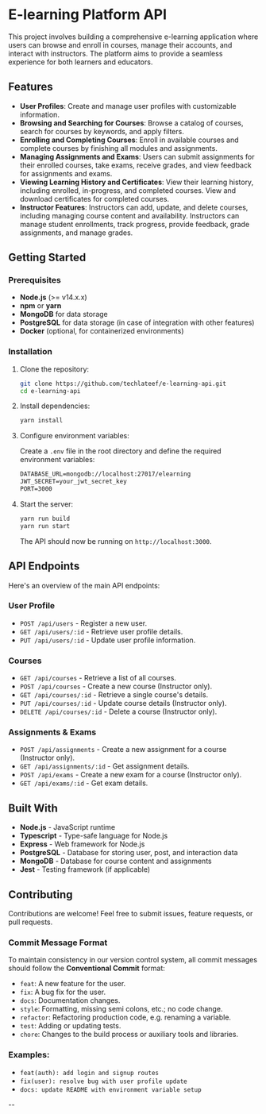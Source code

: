 # E-learning Platform API

This project involves building a comprehensive e-learning application where users can browse and enroll in courses, manage their accounts, and interact with instructors. The platform aims to provide a seamless experience for both learners and educators.

## Features

- **User Profiles**: Create and manage user profiles with customizable information.
- **Browsing and Searching for Courses**: Browse a catalog of courses, search for courses by keywords, and apply filters.
- **Enrolling and Completing Courses**: Enroll in available courses and complete courses by finishing all modules and assignments.
- **Managing Assignments and Exams**: Users can submit assignments for their enrolled courses, take exams, receive grades, and view feedback for assignments and exams.
- **Viewing Learning History and Certificates**: View their learning history, including enrolled, in-progress, and completed courses. View and download certificates for completed courses.
- **Instructor Features**: Instructors can add, update, and delete courses, including managing course content and availability. Instructors can manage student enrollments, track progress, provide feedback, grade assignments, and manage grades.

## Getting Started

### Prerequisites

- **Node.js** (>= v14.x.x)
- **npm** or **yarn**
- **MongoDB** for data storage
- **PostgreSQL** for data storage (in case of integration with other features)
- **Docker** (optional, for containerized environments)

### Installation

1. Clone the repository:

   ```bash
   git clone https://github.com/techlateef/e-learning-api.git
   cd e-learning-api
   ```

2. Install dependencies:

   ```bash
   yarn install
   ```

3. Configure environment variables:

   Create a `.env` file in the root directory and define the required environment variables:

   ```txt
   DATABASE_URL=mongodb://localhost:27017/elearning
   JWT_SECRET=your_jwt_secret_key
   PORT=3000
   ```

4. Start the server:

   ```bash
   yarn run build
   yarn run start
   ```

   The API should now be running on `http://localhost:3000`.

## API Endpoints

Here's an overview of the main API endpoints:

### User Profile
- `POST /api/users` - Register a new user.
- `GET /api/users/:id` - Retrieve user profile details.
- `PUT /api/users/:id` - Update user profile information.

### Courses
- `GET /api/courses` - Retrieve a list of all courses.
- `POST /api/courses` - Create a new course (Instructor only).
- `GET /api/courses/:id` - Retrieve a single course's details.
- `PUT /api/courses/:id` - Update course details (Instructor only).
- `DELETE /api/courses/:id` - Delete a course (Instructor only).

### Assignments & Exams
- `POST /api/assignments` - Create a new assignment for a course (Instructor only).
- `GET /api/assignments/:id` - Get assignment details.
- `POST /api/exams` - Create a new exam for a course (Instructor only).
- `GET /api/exams/:id` - Get exam details.

## Built With

- **Node.js** - JavaScript runtime
- **Typescript** - Type-safe language for Node.js
- **Express** - Web framework for Node.js
- **PostgreSQL** - Database for storing user, post, and interaction data
- **MongoDB** - Database for course content and assignments
- **Jest** - Testing framework (if applicable)

## Contributing

Contributions are welcome! Feel free to submit issues, feature requests, or pull requests.

### Commit Message Format

To maintain consistency in our version control system, all commit messages should follow the **Conventional Commit** format:

- `feat`: A new feature for the user.
- `fix`: A bug fix for the user.
- `docs`: Documentation changes.
- `style`: Formatting, missing semi colons, etc.; no code change.
- `refactor`: Refactoring production code, e.g. renaming a variable.
- `test`: Adding or updating tests.
- `chore`: Changes to the build process or auxiliary tools and libraries.

### Examples:

- `feat(auth): add login and signup routes`
- `fix(user): resolve bug with user profile update`
- `docs: update README with environment variable setup`

--
